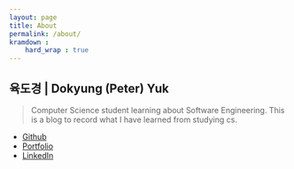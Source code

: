 ```yaml
---
layout: page
title: About
permalink: /about/
kramdown : 
    hard_wrap : true
---
```


## 육도경 | Dokyung (Peter) Yuk
> Computer Science student learning about Software Engineering.
> This is a blog to record what I have learned from studying cs.

- <a href="https://github.com/dyuk01">Github</a>
- <a href="https://dyuk01.github.io/main/">Portfolio</a>
- <a href="https://www.linkedin.com/in/peter-yuk-a3aba3254/">LinkedIn</a>
